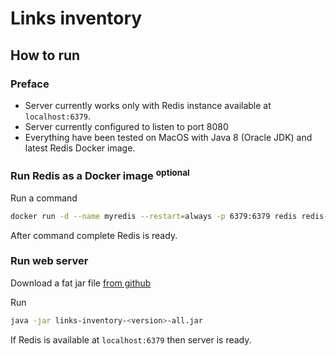 # Links inventory

## How to run

### Preface

* Server currently works only with Redis instance available at `localhost:6379`. 
* Server currently configured to listen to port 8080
* Everything have been tested on MacOS with Java 8 (Oracle JDK) and latest Redis Docker image.

### Run Redis as a Docker image <sup>optional</sup>

Run a command

```bash
docker run -d --name myredis --restart=always -p 6379:6379 redis redis-server --protected-mode no
```

After command complete Redis is ready.

### Run web server

Download a fat jar file [from github](https://github.com/brake/links-inventory/releases/download/1.1-SNAPSHOT/links-inventory-1.1-SNAPSHOT-all.jar)

Run 

```bash
java -jar links-inventory-<version>-all.jar 
```

If Redis is available at `localhost:6379` then server is ready.

